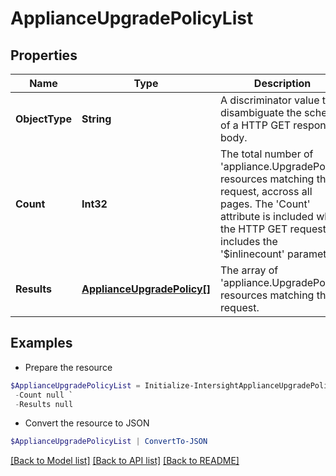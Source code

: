 # ApplianceUpgradePolicyList
## Properties

Name | Type | Description | Notes
------------ | ------------- | ------------- | -------------
**ObjectType** | **String** | A discriminator value to disambiguate the schema of a HTTP GET response body. | 
**Count** | **Int32** | The total number of &#39;appliance.UpgradePolicy&#39; resources matching the request, accross all pages. The &#39;Count&#39; attribute is included when the HTTP GET request includes the &#39;$inlinecount&#39; parameter. | [optional] 
**Results** | [**ApplianceUpgradePolicy[]**](ApplianceUpgradePolicy.md) | The array of &#39;appliance.UpgradePolicy&#39; resources matching the request. | [optional] 

## Examples

- Prepare the resource
```powershell
$ApplianceUpgradePolicyList = Initialize-IntersightApplianceUpgradePolicyList  -ObjectType null `
 -Count null `
 -Results null
```

- Convert the resource to JSON
```powershell
$ApplianceUpgradePolicyList | ConvertTo-JSON
```

[[Back to Model list]](../README.md#documentation-for-models) [[Back to API list]](../README.md#documentation-for-api-endpoints) [[Back to README]](../README.md)

